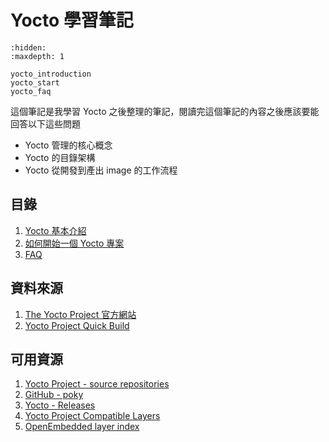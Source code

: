 # Yocto 學習筆記

```{toctree}
:hidden:
:maxdepth: 1

yocto_introduction
yocto_start
yocto_faq
```

這個筆記是我學習 Yocto 之後整理的筆記，閱讀完這個筆記的內容之後應該要能回答以下這些問題

- Yocto 管理的核心概念
- Yocto 的目錄架構
- Yocto 從開發到產出 image 的工作流程

## 目錄

1. [Yocto 基本介紹](./yocto_introduction.md)
2. [如何開始一個 Yocto 專案](./yocto_start.md)
2. [FAQ](./yocto_faq.md)

## 資料來源

1. [The Yocto Project 官方網站](https://www.yoctoproject.org/)
2. [Yocto Project Quick Build](https://docs.yoctoproject.org/brief-yoctoprojectqs/index.html)

## 可用資源

1. [Yocto Project - source repositories](https://git.yoctoproject.org/)
2. [GitHub - poky](https://github.com/yoctoproject/poky)
3. [Yocto - Releases](https://www.yoctoproject.org/development/releases/)
4. [Yocto Project Compatible Layers](https://www.yoctoproject.org/development/yocto-project-compatible-layers/)
5. [OpenEmbedded layer index](https://layers.openembedded.org/layerindex/branch/master/layers/)
